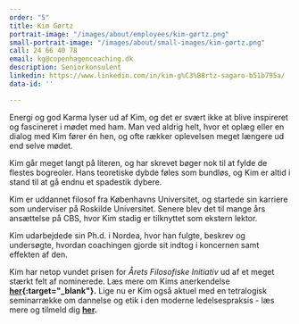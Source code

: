 ```yaml
---
order: "5"
title: Kim Gørtz
portrait-image: "/images/about/employees/kim-gørtz.png"
small-portrait-image: "/images/about/small-images/kim-gørtz.png"
call: 24 66 40 78
email: kg@copenhagencoaching.dk
description: Seniorkonsulent
linkedin: https://www.linkedin.com/in/kim-g%C3%B8rtz-sagaro-b51b795a/
data-id: ''

---
```


Energi og god Karma lyser ud af Kim, og det er svært ikke at blive inspireret og fascineret i mødet med ham. Man ved aldrig helt, hvor et oplæg eller en dialog med Kim fører én hen, og ofte rækker oplevelsen meget længere ud end selve mødet.

Kim går meget langt på literen, og har skrevet bøger nok til at fylde de flestes bogreoler. Hans teoretiske dybde føles som bundløs, og Kim er altid i stand til at gå endnu et spadestik dybere.

Kim er uddannet filosof fra Københavns Universitet, og startede sin karriere som underviser på Roskilde Universitet. Senere blev det til mange års ansættelse på CBS, hvor Kim stadig er tilknyttet som ekstern lektor.

Kim udarbejdede sin Ph.d. i Nordea, hvor han fulgte, beskrev og undersøgte, hvordan coachingen gjorde sit indtog i koncernen samt effekten af den.

Kim har netop vundet prisen for *Årets Filosofiske Initiativ* ud af et meget stærkt felt af nominerede. Læs mere om Kims anerkendelse **[her](https://dsfp.dk/){:target="_blank"}.** Lige nu er Kim også aktuel med en tetralogisk seminarrække om dannelse og etik i den moderne ledelsespraksis - læs mere og tilmeld dig **[her](/inspiration/seminar-med-kim/).**
